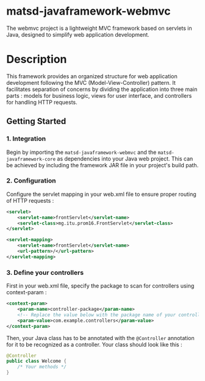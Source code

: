 # matsd-javaframework-webmvc

The webmvc project is a lightweight MVC framework based on servlets in Java, designed to simplify web application development.

# Description

This framework provides an organized structure for web application development following the MVC (Model-View-Controller) pattern. It facilitates separation of concerns by dividing the application into three main parts : models for business logic, views for user interface, and controllers for handling HTTP requests.

## Getting Started

### 1. Integration

Begin by importing the `matsd-javaframework-webmvc` and the `matsd-javaframework-core` as dependencies into your Java web project. This can be achieved by including the framework JAR file in your project's build path.

### 2. Configuration

Configure the servlet mapping in your web.xml file to ensure proper routing of HTTP requests :

```xml
<servlet>
    <servlet-name>frontServlet</servlet-name>
    <servlet-class>mg.itu.prom16.FrontServlet</servlet-class>
</servlet>

<servlet-mapping>
    <servlet-name>frontServlet</servlet-name>
    <url-pattern>/</url-pattern>
</servlet-mapping>
```

### 3. Define your controllers

First in your web.xml file, specify the package to scan for controllers using context-param :

```xml
<context-param>
    <param-name>controller-package</param-name>
    <!-- Replace the value below with the package name of your controllers -->
    <param-value>com.example.controllers</param-value>
</context-param>
```
Then, your Java class has to be annotated with the `@Controller` annotation for it to be recognized as a controller. Your class should look like this :

```java
@Controller
public class Welcome {
    /* Your methods */
}
```
